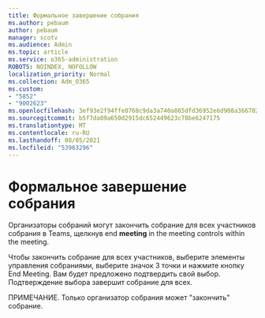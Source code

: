 ```yaml
---
title: Формальное завершение собрания
ms.author: pebaum
author: pebaum
manager: scotv
ms.audience: Admin
ms.topic: article
ms.service: o365-administration
ROBOTS: NOINDEX, NOFOLLOW
localization_priority: Normal
ms.collection: Adm_O365
ms.custom:
- "5852"
- "9002623"
ms.openlocfilehash: 3ef93e2f94ffe0768c9da3a740a865dfd36952e6d908a36670275297aed39913
ms.sourcegitcommit: b5f7da89a650d2915dc652449623c78be6247175
ms.translationtype: MT
ms.contentlocale: ru-RU
ms.lasthandoff: 08/05/2021
ms.locfileid: "53963296"
---
```

# <a name="how-to-formally-end-a-meeting"></a>Формальное завершение собрания

Организаторы собраний могут закончить собрание для всех участников собрания в Teams, щелкнув end **meeting** in the meeting controls within the meeting.  

Чтобы закончить собрание для всех участников, выберите элементы управления собраниями, выберите значок 3 точки и нажмите кнопку End Meeting. Вам будет предложено подтвердить свой выбор. Подтверждение выбора завершит собрание для всех.

ПРИМЕЧАНИЕ. Только организатор собрания может "закончить" собрание.